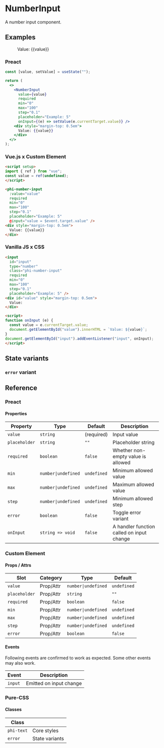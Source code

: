 # NumberInput

A number input component.

## Examples

<script setup>
import { ref } from "vue";
const value = ref(undefined);
</script>

<figure>
  <phi-number-input
    :value="value"
    required
    min="0"
    max="100"
    step="0.1"
    placeholder="Example: 5"
    @input="value = $event.target.value" />
  <div style="margin-top: 0.5em">
    Value: {{value}}
  </div>
</figure>

### Preact

``` jsx
const [value, setValue] = useState("");

return (
  <>
    <NumberInput
      value={value}
      required
      min="0"
      max="100"
      step="0.1"
      placeholder="Example: 5"
      onInput={(e) => setValue(e.currentTarget.value)} />
    <div style="margin-top: 0.5em">
      Value: {{value}}
    </div>
  </>
);
```

### Vue.js x Custom Element

``` html
<script setup>
import { ref } from "vue";
const value = ref(undefined);
</script>

<phi-number-input
  :value="value"
  required
  min="0"
  max="100"
  step="0.1"
  placeholder="Example: 5"
  @input="value = $event.target.value" />
<div style="margin-top: 0.5em">
  Value: {{value}}
</div>
```

### Vanilla JS x CSS

``` html
<input
  id="input"
  type="number"
  class="phi-number-input"
  required
  min="0"
  max="100"
  step="0.1"
  placeholder="Example: 5" />
<div id="value" style="margin-top: 0.5em">
  Value:
</div>

<script>
function onInput (e) {
  const value = e.currentTarget.value;
  document.getElementById("value").innerHTML = `Value: ${value}`;
}
document.getElementById("input").addEventListener("input", onInput);
</script>
```

## State variants
### `error` variant

<figure>
  <phi-number-input value="-100" error />
</figure>

## Reference
### Preact
#### Properties

| Property      | Type                | Default     | Description                               |
|---------------|---------------------|-------------|-------------------------------------------|
| `value`       | `string`            | (required)  | Input value                               |
| `placeholder` | `string`            | `""`        | Placeholder string                        |
| `required`    | `boolean`           | `false`     | Whether non-empty value is allowed        |
| `min`         | `number\|undefined` | `undefined` | Minimum allowed value                     |
| `max`         | `number\|undefined` | `undefined` | Maximum allowed value                     |
| `step`        | `number\|undefined` | `undefined` | Minimum allowed step                      |
| `error`       | `boolean`           | `false`     | Toggle error variant                      |
| `onInput`     | `string => void`    | `false`     | A handler function called on input change |

### Custom Element
#### Props / Attrs

| Slot          | Category  | Type                | Default     |
|---------------|-----------|---------------------|-------------|
| `value`       | Prop/Attr | `number\|undefined` | `undefined` |
| `placeholder` | Prop/Attr | `string`            | `""`        |
| `required`    | Prop/Attr | `boolean`           | `false`     |
| `min`         | Prop/Attr | `number\|undefined` | `undefined` |
| `max`         | Prop/Attr | `number\|undefined` | `undefined` |
| `step`        | Prop/Attr | `number\|undefined` | `undefined` |
| `error`       | Prop/Attr | `boolean`           | `false`     |

#### Events

Following events are confirmed to work as expected. Some other events may also work.

| Event   | Description             |
|---------|-------------------------|
| `input` | Emitted on input change |

### Pure-CSS
#### Classes

| Class      |                |
|------------|----------------|
| `phi-text` | Core styles    |
| `error`    | State variants |
